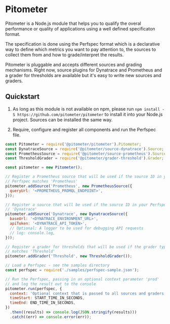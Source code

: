 # Pitometer

Pitometer is a Node.js module that helps you to qualify the overal performance
or quality of applications using a well defined specificaton format.

The specification is done using the Perfspec format which is a declarative way to
define which metrics you want to pay attention to, the sources to collect
them from and how to grade/interpret the results.

Pitometer is pluggable and accepts different sources and grading mechanisms.
Right now, source plugins for Dynatrace and Prometheus and a grader for thresholds
are available but it's easy to write new sources and graders.

## Quickstart

1. As long as this module is not available on npm, please
   run `npm install -S https://github.com/pitometer/pitometer` to install it
   into your Node.js project. Sources can be installed the same way.

2. Require, configure and register all components and
   run the Perfspec file.

  ```js
  const Pitometer = require('@pitometer/pitometer').Pitometer;
  const DynatraceSource = require('@pitometer/source-dynatrace').Source;
  const PrometheusSource = require('@pitometer/source-prometheus').Source;
  const ThresholdGrader = require('@pitometer/grader-threshold').Grader;

  const pitometer = new Pitometer();

  // Register a Prometheus source that will be used if the source ID in your
  // Perfspec matches 'Prometheus'
  pitometer.addSource('Prometheus', new PrometheusSource({
    queryUrl: '<PROMETHEUS_PROMQL_ENDPOINT>',
  }));

  // Register a source that will be used if the source ID in your Perfspec matches
  // 'Dynatrace'
  pitometer.addSource('Dynatrace', new DynatraceSource({
    baseUrl: '<DYNATRACE_ENVIRONMENT_URL>',
    apiToken: '<DYNATRACE_API_TOKEN>',
    // Optional: A logger to be used for debugging API requests
    // log: console.log,
  }));

  // Register a grader for thresholds that will be used if the grader type
  // matches 'Threshold'
  pitometer.addGrader('Threshold', new ThresholdGrader());

  // Load a Perfspec - see the samples directory
  const perfspec = require('./samples/perfspec-sample.json');

  // Run the Perfspec, passing in an optional context parameter 'prod'
  // and log the result out to the console
  pitometer.run(perfspec, {
    context: 'Optional context that is passed to all sources and graders',
    timeStart: START_TIME_IN_SECONDS,
    timeEnd: END_TIME_IN_SECONDS,
  })
    .then((results) => console.log(JSON.stringify(results)))
    .catch((err) => console.error(err));
  ```
